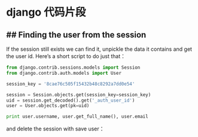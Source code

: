 # django 代码片段



##  ## Finding the user from the session

If the session still exists we can find it, unpickle the data it contains and get the user id. Here’s a short script to do just that：

```python
from django.contrib.sessions.models import Session
from django.contrib.auth.models import User

session_key = '8cae76c505f15432b48c8292a7dd0e54'

session = Session.objects.get(session_key=session_key)
uid = session.get_decoded().get('_auth_user_id')
user = User.objects.get(pk=uid)

print user.username, user.get_full_name(), user.email
```

and delete the session with save user：

```python

```

